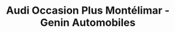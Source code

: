 ---
title: "Audi Occasion Plus Montélimar - Genin Automobiles"
url: /montelimar/audi-occasion-plus-montelimar-genin-automobiles/
shop: voiture
---